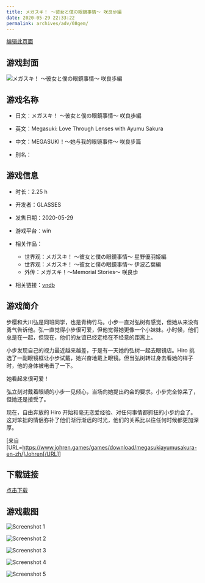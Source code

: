 ```yaml
---
title: メガスキ！ ～彼女と僕の眼鏡事情～ 咲良歩編
date: 2020-05-29 22:33:22
permalink: archives/adv/08gem/
---
```

[编辑此页面](https://github.com/ACG-3/ADV3-source/blob/main/source/_posts/%E3%83%A1%E3%82%AC%E3%82%B9%E3%82%AD%EF%BC%81%20%EF%BD%9E%E5%BD%BC%E5%A5%B3%E3%81%A8%E5%83%95%E3%81%AE%E7%9C%BC%E9%8F%A1%E4%BA%8B%E6%83%85%EF%BD%9E%20%E5%92%B2%E8%89%AF%E6%AD%A9%E7%B7%A8.md)

## 游戏封面

![メガスキ！ ～彼女と僕の眼鏡事情～ 咲良歩編](https://pan.timero.xyz/d/onedrive/img_lib_001/%E3%83%A1%E3%82%AC%E3%82%B9%E3%82%AD%EF%BC%81%20%EF%BD%9E%E5%BD%BC%E5%A5%B3%E3%81%A8%E5%83%95%E3%81%AE%E7%9C%BC%E9%8F%A1%E4%BA%8B%E6%83%85%EF%BD%9E%20%E5%92%B2%E8%89%AF%E6%AD%A9%E7%B7%A8_cover.avif)


## 游戏名称

- 日文：メガスキ！ ～彼女と僕の眼鏡事情～ 咲良歩編
- 英文：Megasuki: Love Through Lenses with Ayumu Sakura
- 中文：MEGASUKI！〜她与我的眼镜事件〜 咲良步篇

- 别名：


## 游戏信息

- 时长：2.25 h
- 开发者：GLASSES
- 发售日期：2020-05-29
- 游戏平台：win
- 相关作品：
   - 世界观：メガスキ！ ～彼女と僕の眼鏡事情～ 星野優羽姫編
   - 世界观：メガスキ！ ～彼女と僕の眼鏡事情～ 伊波乙葉編
   - 外传：メガスキ！～Memorial Stories～ 咲良歩

- 相关链接：[vndb](https://vndb.org/v28260)


## 游戏简介

步樱和大川弘是同班同学，也是青梅竹马。小步一直对弘树有感觉，但她从来没有勇气告诉他。弘一直觉得小步很可爱，但他觉得她更像一个小妹妹。小时候，他们总是在一起，但现在，他们的友谊已经定格在不经意的距离上。

小步发现自己的视力最近越来越差，于是有一天她约弘树一起去眼镜店。Hiro 挑选了一副眼镜框让小步试戴，她兴奋地戴上眼镜。但当弘树转过身去看她的样子时，他的身体被电击了一下。

她看起来很可爱！

弘立刻对戴着眼镜的小步一见倾心，当场向她提出约会的要求。小步完全惊呆了，但她还是接受了。

现在，自由奔放的 Hiro 开始和毫无恋爱经验、对任何事情都抓狂的小步约会了。这对笨拙的情侣弥补了他们渐行渐远的时光，他们的关系比以往任何时候都更加深厚。

[来自[URL=https://www.johren.games/games/download/megasukiayumusakura-en-zh/]Johren[/URL]]


## 下载链接

[点击下载](https://pan.timero.xyz/onedrive/adv_lib_001/%E3%83%A1%E3%82%AC%E3%82%B9%E3%82%AD%EF%BC%81%20%EF%BD%9E%E5%BD%BC%E5%A5%B3%E3%81%A8%E5%83%95%E3%81%AE%E7%9C%BC%E9%8F%A1%E4%BA%8B%E6%83%85%EF%BD%9E%20%E5%92%B2%E8%89%AF%E6%AD%A9%E7%B7%A8)


## 游戏截图


![Screenshot 1](https://pan.timero.xyz/d/onedrive/img_lib_001/%E3%83%A1%E3%82%AC%E3%82%B9%E3%82%AD%EF%BC%81%20%EF%BD%9E%E5%BD%BC%E5%A5%B3%E3%81%A8%E5%83%95%E3%81%AE%E7%9C%BC%E9%8F%A1%E4%BA%8B%E6%83%85%EF%BD%9E%20%E5%92%B2%E8%89%AF%E6%AD%A9%E7%B7%A8_Screenshot_1.avif)

![Screenshot 2](https://pan.timero.xyz/d/onedrive/img_lib_001/%E3%83%A1%E3%82%AC%E3%82%B9%E3%82%AD%EF%BC%81%20%EF%BD%9E%E5%BD%BC%E5%A5%B3%E3%81%A8%E5%83%95%E3%81%AE%E7%9C%BC%E9%8F%A1%E4%BA%8B%E6%83%85%EF%BD%9E%20%E5%92%B2%E8%89%AF%E6%AD%A9%E7%B7%A8_Screenshot_2.avif)

![Screenshot 3](https://pan.timero.xyz/d/onedrive/img_lib_001/%E3%83%A1%E3%82%AC%E3%82%B9%E3%82%AD%EF%BC%81%20%EF%BD%9E%E5%BD%BC%E5%A5%B3%E3%81%A8%E5%83%95%E3%81%AE%E7%9C%BC%E9%8F%A1%E4%BA%8B%E6%83%85%EF%BD%9E%20%E5%92%B2%E8%89%AF%E6%AD%A9%E7%B7%A8_Screenshot_3.avif)

![Screenshot 4](https://pan.timero.xyz/d/onedrive/img_lib_001/%E3%83%A1%E3%82%AC%E3%82%B9%E3%82%AD%EF%BC%81%20%EF%BD%9E%E5%BD%BC%E5%A5%B3%E3%81%A8%E5%83%95%E3%81%AE%E7%9C%BC%E9%8F%A1%E4%BA%8B%E6%83%85%EF%BD%9E%20%E5%92%B2%E8%89%AF%E6%AD%A9%E7%B7%A8_Screenshot_4.avif)

![Screenshot 5](https://pan.timero.xyz/d/onedrive/img_lib_001/%E3%83%A1%E3%82%AC%E3%82%B9%E3%82%AD%EF%BC%81%20%EF%BD%9E%E5%BD%BC%E5%A5%B3%E3%81%A8%E5%83%95%E3%81%AE%E7%9C%BC%E9%8F%A1%E4%BA%8B%E6%83%85%EF%BD%9E%20%E5%92%B2%E8%89%AF%E6%AD%A9%E7%B7%A8_Screenshot_5.avif)

